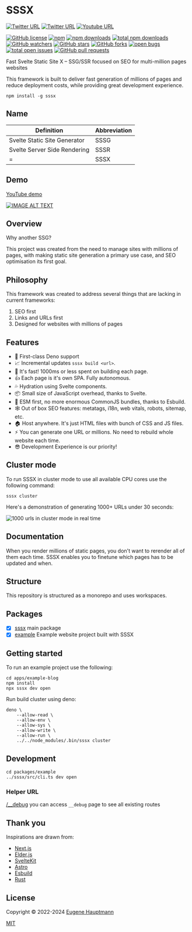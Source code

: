 # SSSX

[![Twitter URL](https://img.shields.io/twitter/url/https/twitter.com/sssxdev.svg?style=social&label=Follow%20%40sssxdev)](https://twitter.com/sssxdev)
[![Twitter URL](https://img.shields.io/twitter/url/https/twitter.com/eugenehp.svg?style=social&label=Follow%20%40eugenehp)](https://twitter.com/eugenehp)
[![Youtube URL](https://shields.io/badge/views-1k-red?logo=youtube&style=social)](https://www.youtube.com/channel/UCYzzLilEQdBG0Jj1JhVtYYg)

[![GitHub license](https://img.shields.io/github/license/sssx-dev/sssx.svg?color=blue&style=for-the-badge)](./LICENSE)
[![npm](https://img.shields.io/npm/v/sssx.svg?color=green&style=for-the-badge)](https://www.npmjs.com/package/sssx)
[![npm downloads](https://img.shields.io/npm/dw/sssx.svg?label=npm%20downloads&style=for-the-badge)](https://npmcharts.com/compare/sssx?minimal=true)
[![total npm downloads](https://img.shields.io/npm/dt/sssx.svg?label=total%20npm%20downloads&style=for-the-badge)](https://npmcharts.com/compare/sssx?minimal=true)
[![GitHub watchers](https://img.shields.io/github/watchers/sssx-dev/sssx.svg?style=for-the-badge)](https://github.com/sssx-dev/sssx/watchers)
[![GitHub stars](https://img.shields.io/github/stars/sssx-dev/sssx.svg?label=GitHub%20stars&style=for-the-badge)](https://github.com/sssx-dev/sssx/stargazers)
[![GitHub forks](https://img.shields.io/github/forks/sssx-dev/sssx.svg?style=for-the-badge)](https://github.com/sssx-dev/sssx/network/members)
[![open bugs](https://img.shields.io/github/issues-raw/sssx-dev/sssx/bug.svg?color=d73a4a&label=open%20bugs&style=for-the-badge)](https://github.com/sssx-dev/sssx/issues?utf8=%E2%9C%93&q=is%3Aissue+is%3Aopen+label%3Abug)
[![total open issues](https://img.shields.io/github/issues-raw/sssx-dev/sssx.svg?label=total%20open%20issues&style=for-the-badge)](https://github.com/sssx-dev/sssx/issues)
[![GitHub pull requests](https://img.shields.io/github/issues-pr-raw/sssx-dev/sssx.svg?style=for-the-badge)](https://github.com/sssx-dev/sssx/pulls)

Fast Svelte Static Site X – SSG/SSR focused on SEO for multi-million pages websites

This framework is built to deliver fast generation of millions of pages and reduce deployment costs, while providing great development experience.

```shell
npm install -g sssx
```

## Name

| Definition                   | Abbreviation |
| ---------------------------- | ------------ |
| Svelte Static Site Generator | SSSG         |
| Svelte Server Side Rendering | SSSR         |
| =                            | SSSX         |

## Demo

[YouTube demo](http://www.youtube.com/watch?v=8gNkKyfspl8)

[![IMAGE ALT TEXT](http://img.youtube.com/vi/8gNkKyfspl8/0.jpg)](http://www.youtube.com/watch?v=8gNkKyfspl8 "SSSX demo")

## Overview

Why another SSG?

This project was created from the need to manage sites with millions of pages, with making static site generation a primary use case, and SEO optimisation its first goal.

## Philosophy

This framework was created to address several things that are lacking in current frameworks:

1. SEO first
2. Links and URLs first
3. Designed for websites with millions of pages

## Features

- 🦕 First-class Deno support
- 📈 Incremental updates `sssx build <url>`.
- 🚀 It's fast! 1000ms or less spent on building each page.
- 👍 Each page is it's own SPA. Fully autonomous.
- 💦 Hydration using Svelte components.
- 📦 Small size of JavaScript overhead, thanks to Svelte.
- 💪 ESM first, no more enormous CommonJS bundles, thanks to Esbuild.
- 🕸️ Out of box SEO features: metatags, i18n, web vitals, robots, sitemap, etc.
- 🏠 Host anywhere. It's just HTML files with bunch of CSS and JS files.
- ⚡️ You can generate one URL or millions. No need to rebuild whole website each time.
- 😎 Development Experience is our priority!

## Cluster mode

To run SSSX in cluster mode to use all available CPU cores use the following command:

```shell
sssx cluster
```

Here's a demonstration of generating 1000+ URLs under 30 seconds:

![1000 urls in cluster mode in real time](https://github.com/sssx-dev/sssx/raw/master/docs/cluster-1000-urls.gif)

## Documentation

When you render millions of static pages, you don't want to rerender all of them each time.
SSSX enables you to finetune which pages has to be updated and when.

## Structure

This repository is structured as a monorepo and uses workspaces.

## Packages

- [x] [sssx](https://github.com/sssx-dev/sssx/tree/master/packages/sssx) main package
- [x] [example](https://github.com/sssx-dev/sssx/tree/master/packages/example) Example website project built with SSSX

## Getting started

To run an example project use the following:

```shell
cd apps/example-blog
npm install
npx sssx dev open
```

Run build cluster using deno:

```shell
deno \
    --allow-read \
    --allow-env \
    --allow-sys \
    --allow-write \
    --allow-run \
    ../../node_modules/.bin/sssx cluster
```

## Development

```shell
cd packages/example
../sssx/src/cli.ts dev open
```

### Helper URL

[/\_\_debug](http://127.0.0.1:8080/__debug/) you can access `__debug` page to see all existing routes

## Thank you

Inspirations are drawn from:

- [Next.js](https://github.com/vercel/next.js/)
- [Elder.js](https://github.com/Elderjs/elderjs)
- [SvelteKit](https://github.com/sveltejs/kit)
- [Astro](https://github.com/withastro/astro)
- [Esbuild](https://github.com/evanw/esbuild)
- [Rust](https://github.com/rust-lang/rust)

## License

Copyright © 2022-2024 [Eugene Hauptmann](https://twitter.com/sssx-dev)

[MIT](https://github.com/sssx-dev/sssx/blob/master/LICENSE)
